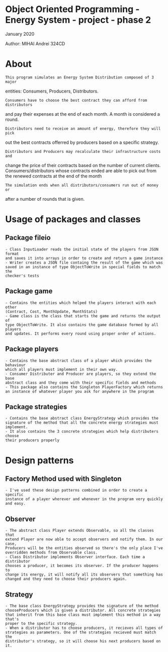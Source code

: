 # Object Oriented Programming - Energy System - project - phase 2

January 2020

Author: MIHAI Andrei 324CD

# About
    This program simulates an Energy System Distribution composed of 3 major
entities: Consumers, Producers, Distributors. 

    Consumers have to choose the best contract they can afford from distributors 
and pay their expenses at the end of each month. A month is considered a round.

    Distributors need to receive an amount of energy, therefore they will pick 
out the best contracts offerred by producers based on a specific strategy.

    Distributors and Producers may recalculate their infrastructure costs and 
change the price of their contracts based on the number of current clients. 
Consumers/distributors whose contracts ended are able to pick out from the 
renewed contracts at the end of the month

    The simulation ends when all distributors/consumers run out of money or
after a number of rounds that is given.

# Usage of packages and classes
## Package fileio
    - Class InputLoader reads the initial state of the players from JSON format
    and saves it into arrays in order to create and return a game instance
    - Writer creates a JSON file containg the result of the game which was
    saved in an instance of type ObjectToWrite in special fields to match the 
    checker's tests

## Package game
    - Contains the entities which helped the players interact with each other
    (Contract, Cost, MonthUpdate, MonthStats)
    - Game class is the class that starts the game and returns the output of
    type ObjectToWrite. It also contains the game database formed by all players
    and updates. It performs every round using proper order of actions.

## Package players
    - Contains the base abstract class of a player which provides the behaviour 
    which all players must implement in their own way.
    - Consumer Distributer and Producer are players, so they extend the base 
    abstract class and they come with their specific fields and methods
    - This package also contains the Singleton PlayerFactory which returns
    an instance of whatever player you ask for anywhere in the program

## Package strategies
    - Contains the base abstract class EnergyStrategy which provides the 
    signature of the method that all the concrete energy strategies must
    implement.
    - It also contains the 3 concrete strategies which help distributers choose
    their producers properly

# Design patterns
## Factory Method used with Singleton
    - I've used these design patterns combined in order to create a specific
    instance of a player wherever and whenever in the program very quickly
    and easy.

## Observer
    - The abstract class Player extends Observable, so all the classes that 
    extend Player are now able to accept observers and notify them. In our case,
    Producers will be the entities observed so there's the only place I've 
    overridden methods from Observable class.
    - Class Distributor implements Observer interface. Each time a distributor
    chooses a producer, it becomes its observer. If the producer happens to 
    change its energy, it will notify all its observers that something has
    changed and they need to choose their producers again.      

## Strategy
    - The base class EnergyStrategy provides the signature of the method
    chooseProducers which is given a distributor. All concrete strategies
    that inherit from this base class must implement this method in a way that's
    proper to the specific strategy.
    - When a distributor has to choose producers, it recieves all types of 
    strategies as parameters. One of the strategies recieved must match the
    distributor's strategy, so it will choose his next producers based on it.